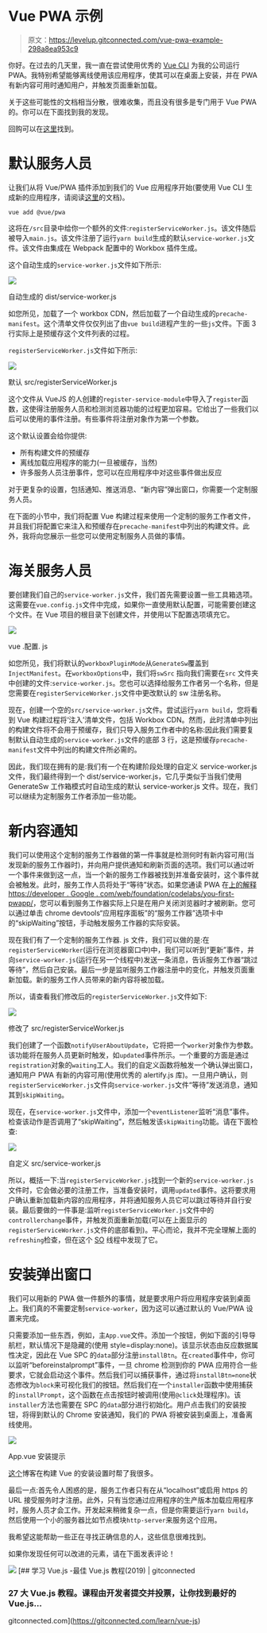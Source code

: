 # Vue PWA 示例

> 原文：<https://levelup.gitconnected.com/vue-pwa-example-298a8ea953c9>

你好。在过去的几天里，我一直在尝试使用优秀的 [Vue CLI](https://cli.vuejs.org/guide/) 为我的公司运行 PWA。我特别希望能够离线使用该应用程序，使其可以在桌面上安装，并在 PWA 有新内容可用时通知用户，并触发页面重新加载。

关于这些可能性的文档相当分散，很难收集，而且没有很多是专门用于 Vue PWA 的。你可以在下面找到我的发现。

回购可以在[这里](https://gitlab.com/kobededecker/vue-pwa-example)找到。

# 默认服务人员

让我们从将 Vue/PWA 插件添加到我们的 Vue 应用程序开始(要使用 Vue CLI 生成新的应用程序，请阅读[这里](https://cli.vuejs.org/guide/creating-a-project.html#vue-create)的文档)。

```
vue add @vue/pwa
```

这将在`/src`目录中给你一个额外的文件:`registerServiceWorker.js`。该文件随后被导入`main.js`。该文件注册了运行`yarn build`生成的默认`service-worker.js`文件。该文件由集成在 Webpack 配置中的 Workbox 插件生成。

这个自动生成的`service-worker.js`文件如下所示:

![](img/d72beb121affdd954e42c565ef2710f4.png)

自动生成的 dist/service-worker.js

如您所见，加载了一个 workbox CDN，然后加载了一个自动生成的`precache-manifest`。这个清单文件仅仅列出了由`vue build`进程产生的一些`js`文件。下面 3 行实际上是预缓存这个文件列表的过程。

`registerServiceWorker.js`文件如下所示:

![](img/2fa8994e1fcb5d63015b0002c11ac9d5.png)

默认 src/registerServiceWorker.js

这个文件从 VueJS 的人创建的`register-service-module`中导入了`register`函数，这使得注册服务人员和检测浏览器功能的过程更加容易。它给出了一些我们以后可以使用的事件注册。有些事件将注册对象作为第一个参数。

这个默认设置会给你提供:

*   所有构建文件的预缓存
*   离线加载应用程序的能力(一旦被缓存，当然)
*   许多服务人员注册事件，您可以在应用程序中对这些事件做出反应

对于更复杂的设置，包括通知、推送消息、“新内容”弹出窗口，你需要一个定制服务人员。

在下面的小节中，我们将配置 Vue 构建过程来使用一个定制的服务工作者文件，并且我们将配置它来注入和预缓存在`precache-manifest`中列出的构建文件。此外，我将向您展示一些您可以使用定制服务人员做的事情。

# 海关服务人员

要创建我们自己的`service-worker.js`文件，我们首先需要设置一些工具箱选项。这需要在`vue.config.js`文件中完成，如果你一直使用默认配置，可能需要创建这个文件。在 Vue 项目的根目录下创建文件，并使用以下配置选项填充它。

![](img/13808ccb672d7efc623fb3789cbefe9f.png)

vue .配置. js

如您所见，我们将默认的`workboxPluginMode`从`GenerateSw`覆盖到`InjectManifest`。在`workboxOptions`中，我们将`swSrc` 指向我们需要在`src` 文件夹中创建的文件:`service-worker.js`。您也可以选择给服务工作者另一个名称，但是您需要在`registerServiceWorker.js`文件中更改默认的 sw 注册名称。

现在，创建一个空的`src/service-worker.js`文件。尝试运行`yarn build`，您将看到 Vue 构建过程将‘注入’清单文件，包括 Workbox CDN。然而，此时清单中列出的构建文件将不会用于预缓存，我们只导入服务工作者中的名称:因此我们需要复制默认自动生成的`service-worker.js`文件的底部 3 行，这是预缓存`precache-manifest`文件中列出的构建文件所必需的。

因此，我们现在拥有的是:我们有一个在构建阶段处理的自定义 service-worker.js 文件，我们最终得到一个 dist/service-worker.js，它几乎类似于当我们使用 GenerateSw 工作箱模式时自动生成的默认 service-worker.js 文件。现在，我们可以继续为定制服务工作者添加一些功能。

# 新内容通知

我们可以使用这个定制的服务工作器做的第一件事就是检测何时有新内容可用(当发现新的服务工作器时)，并向用户提供通知和刷新页面的选项。我们可以通过听一个事件来做到这一点，当一个新的服务工作器被找到并准备安装时，这个事件就会被触发。此时，服务工作人员将处于“等待”状态。如果您通读 PWA 在[上的解释 https://developer . Google . com/web/foundation/codelabs/you-first-pwapp/](https://developers.google.com/web/fundamentals/codelabs/your-first-pwapp/)，您可以看到服务工作器实际上只是在用户关闭浏览器时才被刷新。您可以通过单击 chrome devtools“应用程序面板”的“服务工作器”选项卡中的“skipWaiting”按钮，手动触发服务工作器的实际安装。

现在我们有了一个定制的服务工作器. js 文件，我们可以做的是:在`registerServiceWorker`(运行在浏览器窗口中)中，我们可以听到“更新”事件，并向`service-worker.js`(运行在另一个线程中)发送一条消息，告诉服务工作器“跳过等待”，然后自己安装。最后一步是监听服务工作器注册中的变化，并触发页面重新加载。新的服务工作人员带来的新内容将被加载。

所以，请查看我们修改后的`registerServiceWorker.js`文件如下:

![](img/444375df4b90accf901928b770f60b3d.png)

修改了 src/registerServiceWorker.js

我们创建了一个函数`notifyUserAboutUpdate`，它将把一个`worker`对象作为参数。该功能将在服务人员更新时触发，如`updated`事件所示。一个重要的方面是通过`registration`对象的`waiting`工人。我们的自定义函数将触发一个确认弹出窗口，通知用户 PWA 有新的内容可用(使用优秀的 alertify.js 库)。一旦用户确认，则`registerServiceWorker.js`文件向`service-worker.js`文件“等待”发送消息，通知其到`skipWaiting`。

现在，在`service-worker.js`文件中，添加一个`eventListener`监听“消息”事件。检查该动作是否调用了“skipWaiting”，然后触发该`skipWaiting`功能。请在下面检查:

![](img/a5e93c130a234bd24156b4dbf2596d63.png)

自定义 src/service-worker.js

所以，概括一下:当`registerServiceWorker.js`找到一个新的`service-worker.js`文件时，它会做必要的注册工作，当准备安装时，调用`updated`事件。这将要求用户确认重新加载新内容的应用程序，并将通知服务人员它可以跳过等待并自行安装。最后要做的一件事是:监听`registerServiceWorker.js`文件中的`controllerchange`事件，并触发页面重新加载(可以在上面显示的`registerServiceWorker.js`文件的底部看到)。平心而论，我并不完全理解上面的`refreshing`检查，但在这个 [SO](https://stackoverflow.com/questions/41891031/refresh-page-on-controllerchange-in-service-worker) 线程中发现了它。

# 安装弹出窗口

我们可以用新的 PWA 做一件额外的事情，就是要求用户将应用程序安装到桌面上。我们真的不需要定制`service-worker`，因为这可以通过默认的 Vue/PWA 设置来完成。

只需要添加一些东西，例如，主`App.vue`文件。添加一个按钮，例如下面的引导导航栏，默认情况下是隐藏的(使用 style=display:none)。该显示状态由反应数据属性决定，因此在 Vue SPC 的`data`部分注册`installBtn`。在`created`事件中，你可以监听“beforeinstalprompt”事件，一旦 chrome 检测到你的 PWA 应用符合一些要求，它就会启动这个事件。然后我们可以捕获事件，通过将`installBtn=none`状态修改为`block`来可视化我们的按钮。然后我们在一个`installer`函数中使用捕获的`installPrompt`，这个函数在点击按钮时被调用(使用`@click`处理程序)。该`installer`方法也需要在 SPC 的`data`部分进行初始化。用户点击我们的安装按钮，将得到默认的 Chrome 安装通知，我们的 PWA 将被安装到桌面上，准备离线使用。

![](img/56493b37f4033fddf587fe22992b058e.png)

App.vue 安装提示

[这个](https://love2dev.com/blog/beforeinstallprompt/)博客在构建 Vue 的安装设置时帮了我很多。

最后一点:首先令人困惑的是，服务工作者只有在从“localhost”或启用 https 的 URL 接受服务时才注册。此外，只有当您通过应用程序的生产版本加载应用程序时，服务人员才会工作。开发起来稍微复杂一点，但是你需要运行`yarn build`，然后使用一个小的服务器比如节点模块`http-server`来服务这个应用。

我希望这能帮助一些正在寻找正确信息的人，这些信息很难找到。

如果你发现任何可以改进的元素，请在下面发表评论！

[![](img/ff5028ba5a0041d2d76d2a155f00f05e.png)](https://levelup.gitconnected.com)[](https://gitconnected.com/learn/vue-js) [## 学习 Vue.js -最佳 Vue.js 教程(2019) | gitconnected

### 27 大 Vue.js 教程。课程由开发者提交并投票，让你找到最好的 Vue.js…

gitconnected.com](https://gitconnected.com/learn/vue-js)